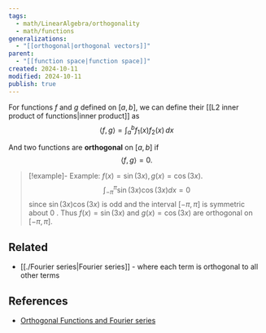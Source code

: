 ```yaml
---
tags:
  - math/LinearAlgebra/orthogonality
  - math/functions
generalizations:
  - "[[orthogonal|orthogonal vectors]]"
parent:
  - "[[function space|function space]]"
created: 2024-10-11
modified: 2024-10-11
publish: true
---
```

For functions $f$ and $g$ defined on $[a, b]$, we can define their [[L2 inner product of functions|inner product]] as
$$
\langle f,\, g \rangle = \int_a^b f_1(x) f_2(x) \, dx 
$$

And two functions are **orthogonal** on $[a, b]$ if
$$
\langle f,\, g \rangle = 0.
$$

> [!example]- Example: $f(x)=\sin (3 x), g(x)=\cos (3 x)$.
> $$
> \int_{-\pi}^\pi \sin (3 x) \cos (3 x) d x=0
> $$
> since $\sin (3 x) \cos (3 x)$ is odd and the interval $[-\pi, \pi]$ is symmetric about 0 . Thus $f(x)=\sin (3 x)$ and $g(x)=\cos (3 x)$ are orthogonal on $[-\pi, \pi]$.

## Related
- [[./Fourier series|Fourier series]] - where each term is orthogonal to all other terms
## References
- [Orthogonal Functions and Fourier series](https://ms.mcmaster.ca/courses/20102011/term4/math2zz3/Lecture1)